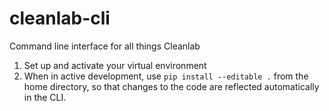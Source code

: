 # cleanlab-cli
Command line interface for all things Cleanlab

1. Set up and activate your virtual environment
2. When in active development, use `pip install --editable .` from the home directory, so that changes to the code are reflected automatically in the CLI.
